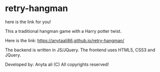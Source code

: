 # retry-hangman
here is the link for you! 

This a traditional hangman game with a Harry potter twist. 

Here is the link: 
https://anytaali86.github.io/retry-hangman/

The backend is written in JS/JQuery. 
The frontend uses HTML5, CSS3 and JQuery. 

Developed by: Anyta ali 
(C) All copyrights reserved! 
